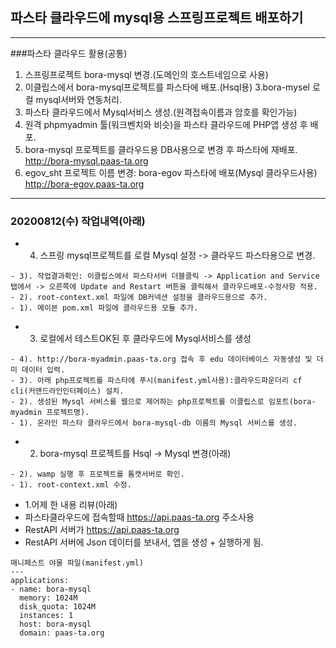 ## 파스타 클라우드에 mysql용 스프링프로젝트 배포하기

***
###파스타 클라우드 활용(공통)
1. 스프링프로젝트 bora-mysql 변경.(도메인의 호스트네임으로 사용)
2. 이클립스에서 bora-mysql프로젝트를 파스타에 배포.(Hsql용)
3.bora-mysel 로컬 mysql서버와 연동처리.
4. 파스타 클라우드에서 Mysql서비스 생성.(원격접속이름과 암호를 확인가능)
5. 원격 phpmyadmin 툴(워크벤치와 비슷)을 파스타 클라우드에 PHP앱 생성 후 배포.
6. bora-mysql 프로젝트를 클라우드용 DB사용으로 변경 후 파스타에 재배포.
   http://bora-mysql.paas-ta.org
7. egov_sht 프로젝트 이름 변경: bora-egov 파스타에 배포(Mysql 클라우드사용)
   http://bora-egov.paas-ta.org
***

### 20200812(수) 작업내역(아래)
- 4. 스프링 mysql프로젝트를 로컬 Mysql 설정 -> 클라우드 파스타용으로 변경.

```
- 3). 작업결과확인: 이클립스에서 파스타서버 더블클릭 -> Application and Service 탭에서 -> 오른쪽에 Update and Restart 버튼을 클릭해서 클라우드배포-수정사항 적용.
- 2). root-context.xml 파일에 DB커넥션 설정을 클라우드용으로 추가.
- 1). 메이븐 pom.xml 파일에 클라우드용 모듈 추가.
```
- 3. 로컬에서 테스트OK된 후 클라우드에 Mysql서비스를 생성

```
- 4). http://bora-myadmin.paas-ta.org 접속 후 edu 데이터베이스 자동생성 및 더미 데이터 입력.
- 3). 아래 php프로젝트를 파스타에 푸시(manifest.yml사용):클라우드파운더리 cf cli(커맨드라인인터페이스) 설치.
- 2). 생성된 Mysql 서비스를 웹으로 제어하는 php프로젝트를 이클립스로 임포트(bora-myadmin 프로젝트명).
- 1). 온라인 파스타 클라우드에서 bora-mysql-db 이름의 Mysql 서비스를 생성.
```
- 2. bora-mysql 프로젝트를 Hsql -> Mysql 변경(아래)

```
- 2). wamp 실행 후 프로젝트를 톰캣서버로 확인.
- 1). root-context.xml 수정.
```
- 1.어제 한 내용 리뷰(아래)
- 파스타클라우드에 접속할때 https://api.paas-ta.org 주소사용
- RestAPI 서버가 https://api.paas-ta.org
- RestAPI 서버에 Json 데이터를 보내서, 앱을 생성 + 실행하게 됨.

```
매니페스트 야믈 파일(manifest.yml)
---
applications:
- name: bora-mysql
  memory: 1024M
  disk_quota: 1024M
  instances: 1
  host: bora-mysql
  domain: paas-ta.org
```
